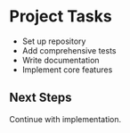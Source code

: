 # Project Tasks

- Set up repository
- Add comprehensive tests
- Write documentation
- Implement core features

## Next Steps

Continue with implementation.
